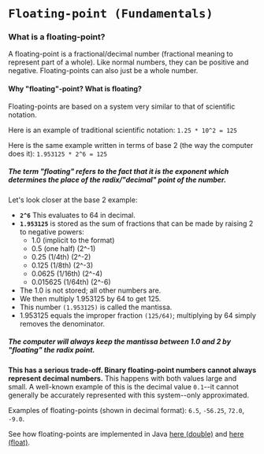# `Floating-point (Fundamentals)`
### What is a floating-point?
A floating-point is a fractional/decimal number (fractional meaning to represent part of a whole).
Like normal numbers, they can be positive and negative.
Floating-points can also just be a whole number.

#### Why "floating"-point? What is floating?
Floating-points are based on a system very similar to that of scientific notation.

Here is an example of traditional scientific notation: `1.25 * 10^2 = 125`

Here is the same example written in terms of base 2 (the way the computer does it): `1.953125 * 2^6 = 125`
##### The term "floating" refers to the fact that it is the exponent which determines the place of the radix/"decimal" point of the number.
Let's look closer at the base 2 example:
* **`2^6`** This evaluates to 64 in decimal.
* **`1.953125`** is stored as the sum of fractions that can be made by raising 2 to negative powers:
  * 1.0 (implicit to the format)
  * 0.5 (one half) (2^-1)
  * 0.25 (1/4th) (2^-2)
  * 0.125 (1/8th) (2^-3)
  * 0.0625 (1/16th) (2^-4)
  * 0.015625 (1/64th) (2^-6)
* The 1.0 is not stored; all other numbers are.
* We then multiply 1.953125 by 64 to get 125.
* This number `(1.953125)` is called the mantissa.
* 1.953125 equals the improper fraction `(125/64)`; multiplying by 64 simply removes the denominator.

##### The computer will always keep the mantissa between 1.0 and 2 by "floating" the radix point.
**This has a serious trade-off. Binary floating-point numbers cannot always represent decimal numbers.**
This happens with both values large and small. A well-known example of this is the decimal value `0.1`--it
cannot generally be accurately represented with this system--only approximated.

Examples of floating-points (shown in decimal format): `6.5`, `-56.25`, `72.0`, `-9.0`.

See how floating-points are implemented in Java [here (double)](../implementation/DOUBLE.md)
and [here (float)](../implementation/FLOAT.md).
